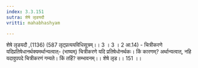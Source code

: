 ```yaml
---
index: 3.3.151
sutra: शेषे लृडयदौ
vritti: mahabhashyam

---
```

 शेषे लृडयदौ ,(1136) (587 लृट्प्रत्ययविधिसूत्रम्।। 3 । 3 । 2 आ.14) - चित्रीकरणे यदिप्रतिषेधानर्थक्यमर्थान्यत्वात्- (भाष्यम्) चित्रीकरणे यदि प्रतिषेधोनर्थकः। किं कारणम्? अर्थान्यत्वात्, नहि यदावुपपदे चित्रीकरणं गम्यते। किं तर्हि? सम्भावनम्।। शेषे लृड।। 151 ।। 